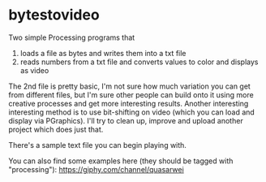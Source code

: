 # bytestovideo

Two simple Processing programs that
  1. loads a file as bytes and writes them into a txt file
  2. reads numbers from a txt file and converts values to color and displays as video
  
The 2nd file is pretty basic, I'm not sure how much variation you can get from different files,
but I'm sure other people can build onto it using more creative processes and get more interesting results. 
Another interesting interesting method is to use bit-shifting on video (which you can load and display via PGraphics). 
I'll try to clean up, improve and upload another project which does just that. 

There's a sample text file you can begin playing with. 

You can also find some examples here (they should be tagged with "processing"): 
https://giphy.com/channel/quasarwei
